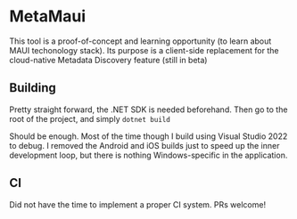 # MetaMaui

This tool is a proof-of-concept and learning opportunity (to learn about MAUI techonology stack).
Its purpose is a client-side replacement for the cloud-native Metadata Discovery feature (still in beta)

## Building

Pretty straight forward, the .NET SDK is needed beforehand. Then go to the root of the project, and simply
```dotnet build```

Should be enough. Most of the time though I build using Visual Studio 2022 to debug. I removed the Android and iOS builds just to speed up the inner development loop, but there is nothing Windows-specific in the application.

## CI

Did not have the time to implement a proper CI system. PRs welcome!
